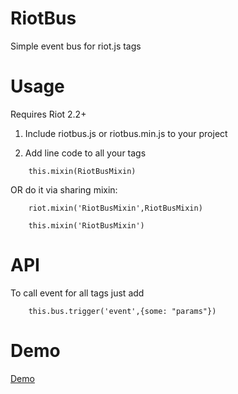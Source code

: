 ﻿RiotBus
============

Simple event bus for riot.js tags

Usage
============

Requires Riot 2.2+

1) Include riotbus.js or riotbus.min.js to your project

2) Add line code to all your tags

```
	this.mixin(RiotBusMixin)
```

OR do it via sharing mixin:

```
	riot.mixin('RiotBusMixin',RiotBusMixin)
```

```
	this.mixin('RiotBusMixin')
```

API
============

To call event for all tags just add

```
	this.bus.trigger('event',{some: "params"})
```

Demo
============

[Demo](http://plnkr.co/edit/xkIKrP9Y4j6TmzeLJSVQ?p=preview)
